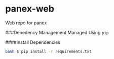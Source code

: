 panex-web
=========

Web repo for panex

###Depedency Management
Managed Using `pip`

####Install Dependencies
```bash
bash $ pip install -r requirements.txt
```
